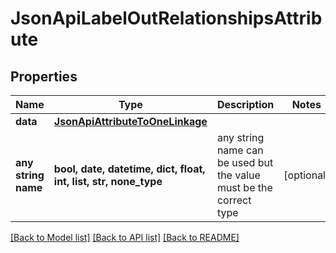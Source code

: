 # JsonApiLabelOutRelationshipsAttribute


## Properties
Name | Type | Description | Notes
------------ | ------------- | ------------- | -------------
**data** | [**JsonApiAttributeToOneLinkage**](JsonApiAttributeToOneLinkage.md) |  | 
**any string name** | **bool, date, datetime, dict, float, int, list, str, none_type** | any string name can be used but the value must be the correct type | [optional]

[[Back to Model list]](../README.md#documentation-for-models) [[Back to API list]](../README.md#documentation-for-api-endpoints) [[Back to README]](../README.md)


